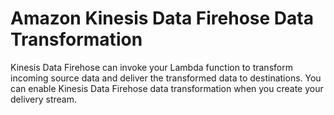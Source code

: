 # Amazon Kinesis Data Firehose Data Transformation

Kinesis Data Firehose can invoke your Lambda function to transform incoming source data and deliver the transformed data to destinations. You can enable Kinesis Data Firehose data transformation when you create your delivery stream. 
